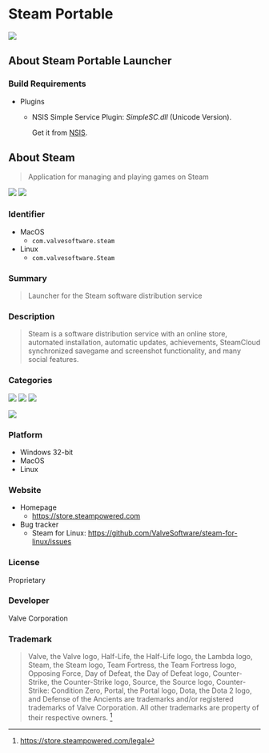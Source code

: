 # Steam Portable
 ![](https://img.shields.io/badge/platform-win--32-informational)

## About Steam Portable Launcher

### Build Requirements
 - Plugins
   - NSIS Simple Service Plugin: *SimpleSC.dll* (Unicode Version).

     Get it from [NSIS](https://nsis.sourceforge.io/NSIS_Simple_Service_Plugin).

## About Steam
 > Application for managing and playing games on Steam

 ![](https://img.shields.io/badge/proprietary-important)
 ![](https://img.shields.io/badge/shareware-yellow)

### Identifier
 - MacOS
   - `com.valvesoftware.steam`
 - Linux
   - `com.valvesoftware.Steam`

### Summary
 > Launcher for the Steam software distribution service

### Description
 > Steam is a software distribution service with an online store, automated
 > installation, automatic updates, achievements, SteamCloud synchronized
 > savegame and screenshot functionality, and many social features.

### Categories
 ![](https://img.shields.io/badge/Network-informational)
 ![](https://img.shields.io/badge/FileTransfer-informational)
 ![](https://img.shields.io/badge/Game-informational)

 ![](https://img.shields.io/badge/PackageManager-informational)

### Platform
 - Windows 32-bit
 - MacOS
 - Linux

### Website
 - Homepage
   - https://store.steampowered.com
 - Bug tracker
   - Steam for Linux:
     https://github.com/ValveSoftware/steam-for-linux/issues

### License
 Proprietary

### Developer
 Valve Corporation

### Trademark
 > Valve, the Valve logo, Half-Life, the Half-Life logo, the Lambda logo, Steam, the Steam logo, Team Fortress, the Team Fortress logo, Opposing Force, Day of Defeat, the Day of Defeat logo, Counter-Strike, the Counter-Strike logo, Source, the Source logo, Counter-Strike: Condition Zero, Portal, the Portal logo, Dota, the Dota 2 logo, and Defense of the Ancients are trademarks and/or registered trademarks of Valve Corporation. All other trademarks are property of their respective owners. [^1]

 [^1]:https://store.steampowered.com/legal
